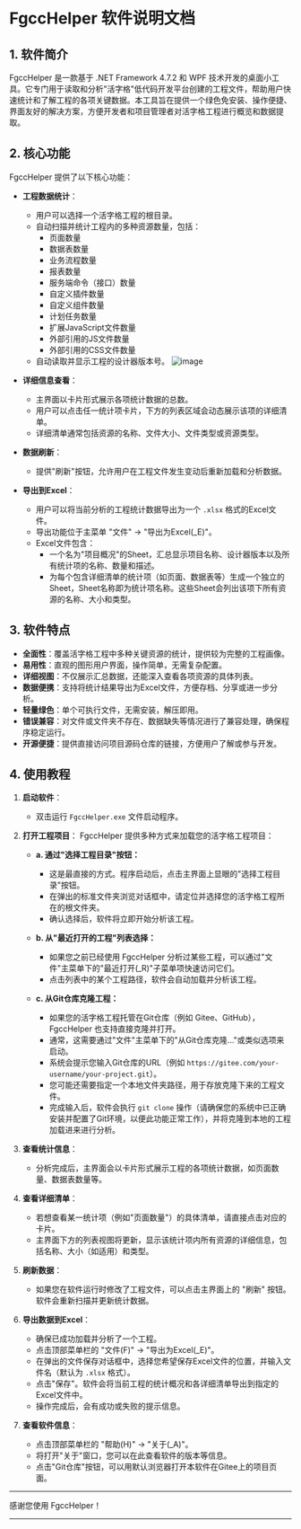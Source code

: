 # FgccHelper 软件说明文档

## 1. 软件简介

FgccHelper 是一款基于 .NET Framework 4.7.2 和 WPF 技术开发的桌面小工具。它专门用于读取和分析"活字格"低代码开发平台创建的工程文件，帮助用户快速统计和了解工程的各项关键数据。本工具旨在提供一个绿色免安装、操作便捷、界面友好的解决方案，方便开发者和项目管理者对活字格工程进行概览和数据提取。

## 2. 核心功能

FgccHelper 提供了以下核心功能：

*   **工程数据统计**：
    *   用户可以选择一个活字格工程的根目录。
    *   自动扫描并统计工程内的多种资源数量，包括：
        *   页面数量 
        *   数据表数量
        *   业务流程数量
        *   报表数量
        *   服务端命令（接口）数量
        *   自定义插件数量
        *   自定义组件数量
        *   计划任务数量
        *   扩展JavaScript文件数量
        *   外部引用的JS文件数量
        *   外部引用的CSS文件数量
    *   自动读取并显示工程的设计器版本号。
![image](https://github.com/user-attachments/assets/732a0648-44d1-4918-bc4c-ff524deacb3a)

*   **详细信息查看**：
    *   主界面以卡片形式展示各项统计数据的总数。
    *   用户可以点击任一统计项卡片，下方的列表区域会动态展示该项的详细清单。
    *   详细清单通常包括资源的名称、文件大小、文件类型或资源类型。

*   **数据刷新**：
    *   提供"刷新"按钮，允许用户在工程文件发生变动后重新加载和分析数据。

*   **导出到Excel**：
    *   用户可以将当前分析的工程统计数据导出为一个 `.xlsx` 格式的Excel文件。
    *   导出功能位于主菜单 "文件" -> "导出为Excel(_E)"。
    *   Excel文件包含：
        *   一个名为"项目概况"的Sheet，汇总显示项目名称、设计器版本以及所有统计项的名称、数量和描述。
        *   为每个包含详细清单的统计项（如页面、数据表等）生成一个独立的Sheet，Sheet名称即为统计项名称。这些Sheet会列出该项下所有资源的名称、大小和类型。

## 3. 软件特点

*   **全面性**：覆盖活字格工程中多种关键资源的统计，提供较为完整的工程画像。
*   **易用性**：直观的图形用户界面，操作简单，无需复杂配置。
*   **详细视图**：不仅展示汇总数据，还能深入查看各项资源的具体列表。
*   **数据便携**：支持将统计结果导出为Excel文件，方便存档、分享或进一步分析。
*   **轻量绿色**：单个可执行文件，无需安装，解压即用。
*   **错误兼容**：对文件或文件夹不存在、数据缺失等情况进行了兼容处理，确保程序稳定运行。
*   **开源便捷**：提供直接访问项目源码仓库的链接，方便用户了解或参与开发。

## 4. 使用教程

1.  **启动软件**：
    *   双击运行 `FgccHelper.exe` 文件启动程序。

2.  **打开工程项目**：
    FgccHelper 提供多种方式来加载您的活字格工程项目：

    *   **a. 通过"选择工程目录"按钮：**
        *   这是最直接的方式。程序启动后，点击主界面上显眼的"选择工程目录"按钮。
        *   在弹出的标准文件夹浏览对话框中，请定位并选择您的活字格工程所在的根文件夹。
        *   确认选择后，软件将立即开始分析该工程。

    *   **b. 从"最近打开的工程"列表选择：**
        *   如果您之前已经使用 FgccHelper 分析过某些工程，可以通过"文件"主菜单下的"最近打开(_R)"子菜单项快速访问它们。
        *   点击列表中的某个工程路径，软件会自动加载并分析该工程。

    *   **c. 从Git仓库克隆工程：**
        *   如果您的活字格工程托管在Git仓库（例如 Gitee、GitHub），FgccHelper 也支持直接克隆并打开。
        *   通常，这需要通过"文件"主菜单下的"从Git仓库克隆..."或类似选项来启动。
        *   系统会提示您输入Git仓库的URL（例如 `https://gitee.com/your-username/your-project.git`）。
        *   您可能还需要指定一个本地文件夹路径，用于存放克隆下来的工程文件。
        *   完成输入后，软件会执行 `git clone` 操作（请确保您的系统中已正确安装并配置了Git环境，以便此功能正常工作），并将克隆到本地的工程加载进来进行分析。

3.  **查看统计信息**：
    *   分析完成后，主界面会以卡片形式展示工程的各项统计数据，如页面数量、数据表数量等。

4.  **查看详细清单**：
    *   若想查看某一统计项（例如"页面数量"）的具体清单，请直接点击对应的卡片。
    *   主界面下方的列表视图将更新，显示该统计项内所有资源的详细信息，包括名称、大小（如适用）和类型。

5.  **刷新数据**：
    *   如果您在软件运行时修改了工程文件，可以点击主界面上的 "刷新" 按钮。软件会重新扫描并更新统计数据。

6.  **导出数据到Excel**：
    *   确保已成功加载并分析了一个工程。
    *   点击顶部菜单栏的 "文件(F)" -> "导出为Excel(_E)"。
    *   在弹出的文件保存对话框中，选择您希望保存Excel文件的位置，并输入文件名（默认为 `.xlsx` 格式）。
    *   点击"保存"。软件会将当前工程的统计概况和各详细清单导出到指定的Excel文件中。
    *   操作完成后，会有成功或失败的提示信息。

7.  **查看软件信息**：
    *   点击顶部菜单栏的 "帮助(H)" -> "关于(_A)"。
    *   将打开"关于"窗口，您可以在此查看软件的版本等信息。
    *   点击"Git仓库"按钮，可以用默认浏览器打开本软件在Gitee上的项目页面。

---

感谢您使用 FgccHelper！

--- 